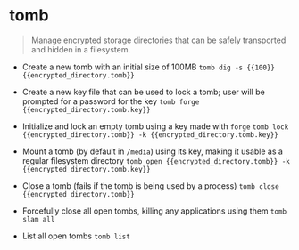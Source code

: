 # tomb
> Manage encrypted storage directories that can be safely transported and hidden in a filesystem.

- Create a new tomb with an initial size of 100MB
`tomb dig -s {{100}} {{encrypted_directory.tomb}}`

- Create a new key file that can be used to lock a tomb; user will be prompted for a password for the key
`tomb forge {{encrypted_directory.tomb.key}}`

- Initialize and lock an empty tomb using a key made with `forge`
`tomb lock {{encrypted_directory.tomb}} -k {{encrypted_directory.tomb.key}}`

- Mount a tomb (by default in `/media`) using its key, making it usable as a regular filesystem directory
`tomb open {{encrypted_directory.tomb}} -k {{encrypted_directory.tomb.key}}`

- Close a tomb (fails if the tomb is being used by a process)
`tomb close {{encrypted_directory.tomb}}`

- Forcefully close all open tombs, killing any applications using them
`tomb slam all`

- List all open tombs
`tomb list`
